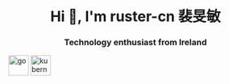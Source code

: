 <h1 align="center">Hi 👋, I'm ruster-cn 裴旻敏</h1>
<h3 align="center">Technology enthusiast from Ireland</h3>

<p align="left"><img src="https://devicons.github.io/devicon/devicon.git/icons/go/go-original.svg" alt="go" width="40" height="40"/> <img src="https://www.vectorlogo.zone/logos/kubernetes/kubernetes-icon.svg" alt="kubernetes" width="40" height="40"/></p>
